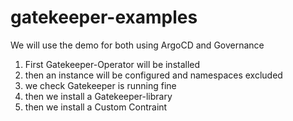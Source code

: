 # gatekeeper-examples

We will use the demo for both using ArgoCD and Governance

1. First Gatekeeper-Operator will be installed
2. then an instance will be configured and namespaces excluded
3. we check Gatekeeper is running fine 
4. then we install a Gatekeeper-library
5. then we install a Custom Contraint
